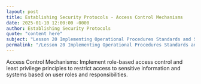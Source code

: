 ```yaml
---
layout: post
title: Establishing Security Protocols - Access Control Mechanisms
date: 2025-01-10 12:00:00 -0000
author: Establishing Security Protocols
quote: "content here"
subject: "Lesson 20 Implementing Operational Procedures Standards and Specifications"
permalink: "/Lesson 20 Implementing Operational Procedures Standards and Specifications/Establishing Security Protocols/Establishing Security Protocols - Access Control Mechanisms"
---
```


Access Control Mechanisms: Implement role-based access control and least privilege principles to restrict access to sensitive information and systems based on user roles and responsibilities.
